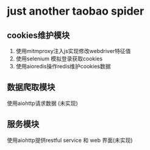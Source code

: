 # just another taobao spider

## cookies维护模块 
1. 使用mitmproxy注入js实现修改webdriver特征值
2. 使用selenium 模拟登录获取cookies
3. 使用aioredis操作redis维护cookies数据
## 数据爬取模块 
使用aiohttp请求数据 (未实现)
## 服务模块
使用aiohttp提供restful service 和 web 界面(未实现)
